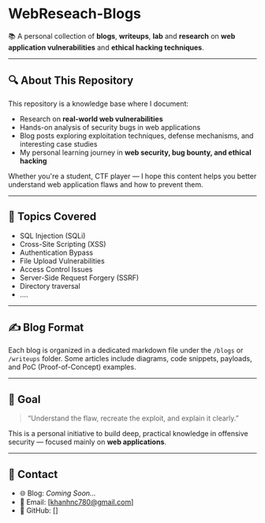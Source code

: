 # WebReseach-Blogs

📚 A personal collection of **blogs**, **writeups**, **lab** and **research** on **web application vulnerabilities** and **ethical hacking techniques**.

---

## 🔍 About This Repository

This repository is a knowledge base where I document:

- Research on **real-world web vulnerabilities**
- Hands-on analysis of security bugs in web applications
- Blog posts exploring exploitation techniques, defense mechanisms, and interesting case studies
- My personal learning journey in **web security, bug bounty, and ethical hacking**

Whether you're a student, CTF player — I hope this content helps you better understand web application flaws and how to prevent them.

---

## 📌 Topics Covered

- SQL Injection (SQLi)
- Cross-Site Scripting (XSS)
- Authentication Bypass
- File Upload Vulnerabilities
- Access Control Issues
- Server-Side Request Forgery (SSRF)
- Directory traversal
- ....

---

## ✍️ Blog Format

Each blog is organized in a dedicated markdown file under the `/blogs` or `/writeups` folder. Some articles include diagrams, code snippets, payloads, and PoC (Proof-of-Concept) examples.

---

## 🧠 Goal

> “Understand the flaw, recreate the exploit, and explain it clearly.”

This is a personal initiative to build deep, practical knowledge in offensive security — focused mainly on **web applications**.

---

## 🔗 Contact

- 🌐 Blog: _Coming Soon..._
- 📧 Email: [khanhnc780@gmail.com]
- 🐙 GitHub: []


